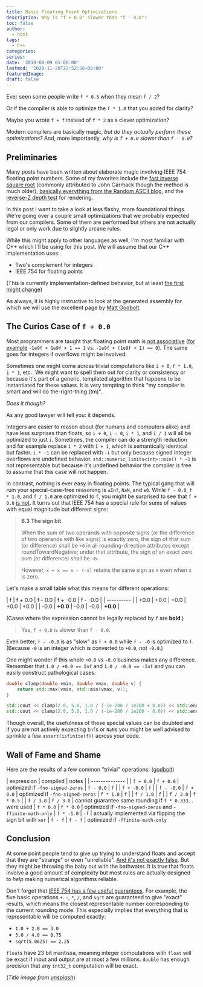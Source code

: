 ```yaml
---
title: Basic Floating Point Optimizations
description: Why is "f + 0.0" slower than "f - 0.0"?
toc: false
author:
  - host
tags: 
  - C++
categories:
series:
date: '2019-08-09 01:00:00'
lastmod: '2020-11-20T22:52:56+08:00'
featuredImage:
draft: false
---
```


Ever seen some people write `f * 0.5` when they mean `f / 2`?

Or if the compiler is able to optimize the `f * 1.0` that you added for clarity?

Maybe you wrote `f + f` instead of `f * 2` as a clever optimization?

Modern compilers are basically magic, _but do they actually perform these optimizations?_
And, more importantly, _why is `f + 0.0` slower than `f - 0.0`?_


## Preliminaries

Many posts have been written about elaborate magic involving IEEE 754 floating point numbers.
Some of my favorites include the [fast inverse square root](https://en.wikipedia.org/wiki/Fast_inverse_square_root#History_and_investigation) (commonly attributed to John Carmack though the method is much older), [basically everything from the Random ASCII blog](https://randomascii.wordpress.com/category/floating-point/), and the [reverse-Z depth test](https://developer.nvidia.com/content/depth-precision-visualized) for rendering.

In this post I want to take a look at less flashy, more foundational things.
We're going over a couple small optimizations that we probably expected from our compilers.
Some of them are performed but others are not actually legal or only work due to slightly arcane rules.

While this might apply to other languages as well, I'm most familiar with C++ which I'll be using for this post.
We will assume that our C++ implementation uses:

* Two's complement for integers
* IEEE 754 for floating points

(This is currently implementation-defined behavior, but at least [the first might change](http://www.open-std.org/jtc1/sc22/wg21/docs/papers/2018/p0907r1.html))

As always, it is highly instructive to look at the generated assembly for which we will use the excellent page by [Matt Godbolt](https://godbolt.org/).


## The Curios Case of `f + 0.0`

Most programmers are taught that floating point math is [not associative](https://en.wikipedia.org/wiki/Floating-point_arithmetic#Accuracy_problems) ([for example](https://godbolt.org/z/4MPMs-) `-1e9f + 1e9f + 1 == 1` vs. `-1e9f + (1e9f + 1) == 0`).
The same goes for integers if overflows might be involved.

Sometimes one might come across trivial computations like `i + 0`, `f * 1.0`, `i * 1`, etc..
We might want to spell them out for clarity or consistency or because it's part of a generic, templated algorithm that happens to be instantiated for these values.
It is very tempting to think "my compiler is smart and will do the-right-thing (tm)".

_Does it though?_

As any good lawyer will tell you: it depends.

Integers are easier to reason about (for humans and computers alike) and have less surprises than floats, so `i + 0`, `i - 0`, `i * 1`, and `i / 1` will all be optimized to just `i`.
Sometimes, the compiler can do a strength reduction and for example replace `i * 2` with `i + i`, which is semantically identical but faster.
`i * -1` can be replaced with `-i` but only because signed integer overflows are undefined behavior. `std::numeric_limits<int>::min() * -1` is not representable but because it's undefined behavior the compiler is free to assume that this case will not happen.

In contrast, nothing is ever easy in floating points.
The typical gang that will ruin your special-case-free reasoning is `±Inf`, `NaN`, and `±0`.
While `f - 0.0`, `f * 1.0`, and `f / 1.0` are optimized to `f`, you might be surprised to see that `f + 0.0` [is not](https://godbolt.org/z/dMvu7D).
It turns out that IEEE 754 has a special rule for sums of values with equal magnitude but different signs:

> **6.3 The sign bit**
>
> When the sum of two operands with opposite signs (or the difference of two operands with like signs) is exactly zero, the sign of that sum (or difference) shall be `+0` in all rounding-direction attributes except roundTowardNegative; under that attribute, the sign of an exact zero sum (or difference) shall be `−0`.
> 
> However, `x + x == x − (−x)` retains the same sign as x even when x is zero.

Let's make a small table what this means for different operations:

| f | f + 0.0 | f - 0.0 | f + -0.0 | f - -0.0 |
| ---------- |
| +0.0 | +0.0 | +0.0 | +0.0 | +0.0 |
| -0.0 | **+0.0** | -0.0 | -0.0 | **+0.0** |

(Cases where the expression cannot be legally replaced by `f` are **bold**.)

> Yes, `f + 0.0` is slower than `f - 0.0`.

Even better, `f - -0.0` is as "slow" as `f + 0.0` while `f - -0` is optimized to `f`.
(Because `-0` is an integer which is converted to `+0.0`, not `-0.0`.)

One might wonder if this whole `+0.0` vs `-0.0` business makes any difference.
Remember that `1.0 / +0.0 == Inf` and `1.0 / -0.0 == -Inf` and you can easily construct pathological cases:

```cpp
double clamp(double vmin, double vmax, double v) { 
    return std::max(vmin, std::min(vmax, v)); 
}

std::cout << clamp(2.0, 5.0, 1.0 / (-1e-200 / 1e200 + 0.0)) << std::endl; // 5
std::cout << clamp(2.0, 5.0, 1.0 / (-1e-200 / 1e200 - 0.0)) << std::endl; // 2
```

Though overall, the usefulness of these special values can be doubted and if you are not actively expecting `Inf`s or `NaN`s you might be well advised to sprinkle a few `assert(isfinite(f))` across your code.


## Wall of Fame and Shame

Here are the results of a few common "trivial" operations: ([godbolt](https://godbolt.org/z/1v0-RC))

| expression | compiled | notes |
| -------------- |
| `f + 0.0` | `f + 0.0` | optimized if `-fno-signed-zeros`
| `f - 0.0` | `f` |
| `f + -0.0` | `f` |
| `f - -0.0` | `f + 0.0` | optimized if `-fno-signed-zeros`
| `f * 1.0` | `f` |
| `f / 1.0` | `f` |
| `f / 2.0` | `f * 0.5` |
| `f / 3.0` | `f / 3.0` | cannot guarantee same rounding if `f * 0.333..` were used
| `f * 0.0` | `f * 0.0` | optimized if `-fno-signed-zeros` and `-ffinite-math-only`
| `f * -1.0` | `-f` | actually implemented via flipping the sign bit with `xor`
| `f - f` | `f - f` | optimized if `-ffinite-math-only`


## Conclusion

At some point people tend to give up trying to understand floats and accept that they are "strange" or even "unreliable".
[And it's not exactly false](https://randomascii.wordpress.com/2013/07/16/floating-point-determinism/).
But they might be throwing the baby out with the bathwater.
It is true that floats involve a good amount of complexity but most rules are actually designed to _help_ making numerical algorithms reliable.

Don't forget that [IEEE 754 has a few useful guarantees](https://randomascii.wordpress.com/2017/06/19/sometimes-floating-point-math-is-perfect/).
For example, the five basic operations `+`. `-`, `*`, `/`, and `sqrt` are guaranteed to give "exact" results, which means the closest representable number corresponding to the current rounding mode.
This especially implies that everything that is representable will be computed exactly:

* `1.0 + 2.0 == 3.0`
* `3.0 / 4.0 == 0.75`
*  `sqrt(5.0625) == 2.25`

`float`s have 23 bit mantissa, meaning integer computations with `float` will be exact if input and output are at most a few millions.
`double` has enough precision that any `int32_t` computation will be exact.

(_Title image from [unsplash](https://unsplash.com/photos/Nl-GCtizDHg)_)
